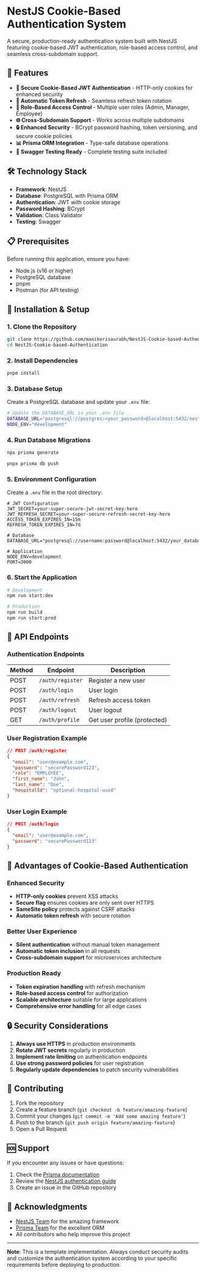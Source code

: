 # NestJS Cookie-Based Authentication System

A secure, production-ready authentication system built with NestJS featuring cookie-based JWT authentication, role-based access control, and seamless cross-subdomain support.

## 🚀 Features

- **🔐 Secure Cookie-Based JWT Authentication** - HTTP-only cookies for enhanced security
- **🔄 Automatic Token Refresh** - Seamless refresh token rotation
- **👥 Role-Based Access Control** - Multiple user roles (Admin, Manager, Employee)
- **🌐 Cross-Subdomain Support** - Works across multiple subdomains
- **🔒 Enhanced Security** - BCrypt password hashing, token versioning, and secure cookie policies
- **📊 Prisma ORM Integration** - Type-safe database operations
- **🧪 Swagger Testing Ready** - Complete testing suite included

## 🛠 Technology Stack

- **Framework**: NestJS
- **Database**: PostgreSQL with Prisma ORM
- **Authentication**: JWT with cookie storage
- **Password Hashing**: BCrypt
- **Validation**: Class Validator
- **Testing**: Swagger

## 📋 Prerequisites

Before running this application, ensure you have:

- Node.js (v16 or higher)
- PostgreSQL database
- pnpm
- Postman (for API testing)

## 🚦 Installation & Setup

### 1. Clone the Repository

```bash
git clone https://github.com/manikerisaurabh/NestJS-Cookie-based-Authentication
cd NestJS-Cookie-based-Authentication
```

### 2. Install Dependencies

```bash
pnpm install
```

### 3. Database Setup

Create a PostgreSQL database and update your `.env` file:

```bash
# Update the DATABASE_URL in your .env file
DATABASE_URL="postgresql://postgres:<your_password>@localhost:5432/nestjs_cookie_auth"
NODE_ENV="development"
```

### 4. Run Database Migrations

```bash
npx prisma generate

pnpx prisma db push
```

### 5. Environment Configuration

Create a `.env` file in the root directory:

```env
# JWT Configuration
JWT_SECRET=your-super-secure-jwt-secret-key-here
JWT_REFRESH_SECRET=your-super-secure-refresh-secret-key-here
ACCESS_TOKEN_EXPIRES_IN=15m
REFRESH_TOKEN_EXPIRES_IN=7d

# Database
DATABASE_URL="postgresql://username:password@localhost:5432/your_database_name"

# Application
NODE_ENV=development
PORT=3000
```

### 6. Start the Application

```bash
# Development
npm run start:dev

# Production
npm run build
npm run start:prod
```

## 📖 API Endpoints

### Authentication Endpoints

| Method | Endpoint         | Description                  |
| ------ | ---------------- | ---------------------------- |
| POST   | `/auth/register` | Register a new user          |
| POST   | `/auth/login`    | User login                   |
| POST   | `/auth/refresh`  | Refresh access token         |
| POST   | `/auth/logout`   | User logout                  |
| GET    | `/auth/profile`  | Get user profile (protected) |

### User Registration Example

```json
// POST /auth/register
{
  "email": "user@example.com",
  "password": "securePassword123",
  "role": "EMPLOYEE",
  "first_name": "John",
  "last_name": "Doe",
  "hospitalId": "optional-hospital-uuid"
}
```

### User Login Example

```json
// POST /auth/login
{
  "email": "user@example.com",
  "password": "securePassword123"
}
```

## 🎯 Advantages of Cookie-Based Authentication

### Enhanced Security

- **HTTP-only cookies** prevent XSS attacks
- **Secure flag** ensures cookies are only sent over HTTPS
- **SameSite policy** protects against CSRF attacks
- **Automatic token refresh** with secure rotation

### Better User Experience

- **Silent authentication** without manual token management
- **Automatic token inclusion** in all requests
- **Cross-subdomain support** for microservices architecture

### Production Ready

- **Token expiration handling** with refresh mechanism
- **Role-based access control** for authorization
- **Scalable architecture** suitable for large applications
- **Comprehensive error handling** for all edge cases

## 🔒 Security Considerations

1. **Always use HTTPS** in production environments
2. **Rotate JWT secrets** regularly in production
3. **Implement rate limiting** on authentication endpoints
4. **Use strong password policies** for user registration
5. **Regularly update dependencies** to patch security vulnerabilities

## 🤝 Contributing

1. Fork the repository
2. Create a feature branch (`git checkout -b feature/amazing-feature`)
3. Commit your changes (`git commit -m 'Add some amazing feature'`)
4. Push to the branch (`git push origin feature/amazing-feature`)
5. Open a Pull Request

## 🆘 Support

If you encounter any issues or have questions:

1. Check the [Prisma documentation](https://www.prisma.io/docs/)
2. Review the [NestJS authentication guide](https://docs.nestjs.com/security/authentication)
3. Create an issue in the GitHub repository

## 🙏 Acknowledgments

- [NestJS Team](https://nestjs.com/) for the amazing framework
- [Prisma Team](https://www.prisma.io/) for the excellent ORM
- All contributors who help improve this project

---

**Note**: This is a template implementation. Always conduct security audits and customize the authentication system according to your specific requirements before deploying to production.
